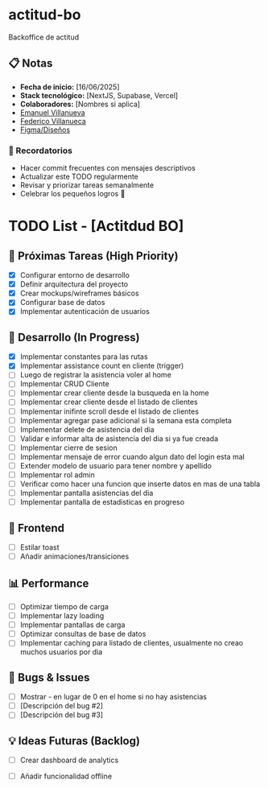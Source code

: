 # actitud-bo
Backoffice de actitud

## 📋 Notas
- **Fecha de inicio:** [16/06/2025]
- **Stack tecnológico:** [NextJS, Supabase, Vercel]
- **Colaboradores:** [Nombres si aplica]
- [Emanuel Villanueva](https://github.com/EmaCrzz)
- [Federico Villanueca](https://github.com/Federicovilla09)
- [Figma/Diseños](https://www.figma.com/design/rNNGaLm6Frb796gArQn2cg/Registro-de-asistencias-%7C-App-Movil--Desarrollo-?node-id=771-12702&m=dev)

### 💭 Recordatorios
- Hacer commit frecuentes con mensajes descriptivos
- Actualizar este TODO regularmente
- Revisar y priorizar tareas semanalmente
- Celebrar los pequeños logros 🎉

# TODO List - [Actitdud BO]

## 🚀 Próximas Tareas (High Priority)
- [X] Configurar entorno de desarrollo
- [X] Definir arquitectura del proyecto
- [X] Crear mockups/wireframes básicos
- [X] Configurar base de datos
- [X] Implementar autenticación de usuarios

## 🔧 Desarrollo (In Progress)
- [X] Implementar constantes para las rutas
- [X] Implementar assistance count en cliente (trigger)
- [ ] Luego de registrar la asistencia voler al home
- [ ] Implementar CRUD Cliente
- [ ] Implementar crear cliente desde la busqueda en la home
- [ ] Implementar crear cliente desde el listado de clientes
- [ ] Implementar inifinte scroll desde el listado de clientes
- [ ] Implementar agregar pase adicional si la semana esta completa
- [ ] Implementar delete de asistencia del dia
- [ ] Validar e informar alta de asistencia del dia si ya fue creada
- [ ] Implementar cierre de sesion
- [ ] Implementar mensaje de error cuando algun dato del login esta mal
- [ ] Extender modelo de usuario para tener nombre y apellido
- [ ] Implementar rol admin
- [ ] Verificar como hacer una funcion que inserte datos en mas de una tabla
- [ ] Implementar pantalla asistencias del dia
- [ ] Implementar pantalla de estadisticas en progreso

## 🎨 Frontend
- [ ] Estilar toast
- [ ] Añadir animaciones/transiciones

## 📊 Performance
- [ ] Optimizar tiempo de carga
- [ ] Implementar lazy loading
- [ ] Implementar pantallas de carga
- [ ] Optimizar consultas de base de datos
- [ ] Implementar caching para listado de clientes, usualmente no creao muchos usuarios por dia

## 🐛 Bugs & Issues
- [ ] Mostrar - en lugar de 0 en el home si no hay asistencias
- [ ] [Descripción del bug #2]
- [ ] [Descripción del bug #3]

## 💡 Ideas Futuras (Backlog)
- [ ] Crear dashboard de analytics
- [ ] Añadir funcionalidad offline

